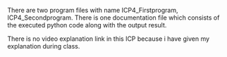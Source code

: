 There are two program files with name ICP4_Firstprogram, ICP4_Secondprogram. There is one documentation file which consists of the executed python code along with the output result.

There is no video explanation link in this ICP because i have given my explanation during class.

